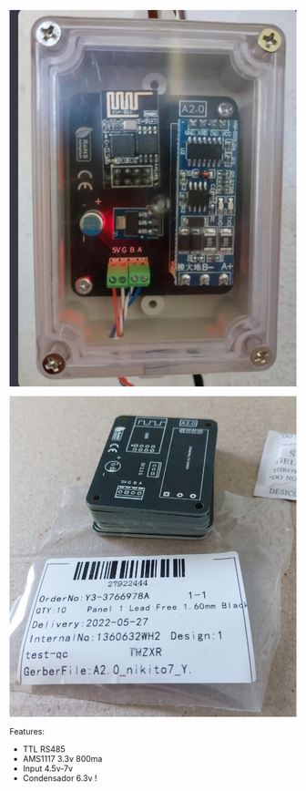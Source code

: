 ![A2.0](A2.0.jpg)

![RoHS](RoHS.jpg)

Features:

- TTL RS485
- AMS1117 3.3v 800ma
- Input 4.5v-7v
- Condensador 6.3v !
